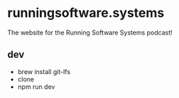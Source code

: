 # runningsoftware.systems

The website for the Running Software Systems podcast!

## dev

- brew install git-lfs
- clone
- npm run dev
